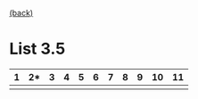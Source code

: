 [(back)](../)
# List 3.5
| 1 | 2*| 3 | 4 | 5 | 6 | 7 | 8 | 9 | 10| 11|
|---|---|---|---|---|---|---|---|---|---|---|
|   |   |   |   |   |   |   |   |   |   |   |


